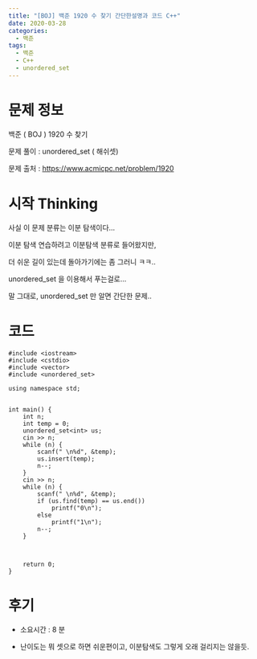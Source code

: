 ```yaml
---
title: "[BOJ] 백준 1920 수 찾기 간단한설명과 코드 C++"
date: 2020-03-28
categories: 
  - 백준
tags: 
  - 백준
  - C++
  - unordered_set
---
```

# 문제 정보
백준 ( BOJ ) 1920 수 찾기

문제 풀이 : unordered_set ( 해쉬셋)

문제 출처 : https://www.acmicpc.net/problem/1920


# 시작 Thinking

사실 이 문제 분류는 이분 탐색이다... 

이분 탐색 연습하려고 이분탐색 분류로 들어왔지만, 

더 쉬운 길이 있는데 돌아가기에는 좀 그러니 ㅋㅋ..

unordered_set 을 이용해서 푸는걸로... 

말 그대로, unordered_set 만 알면 간단한 문제..


# 코드
```
#include <iostream>
#include <cstdio>
#include <vector>
#include <unordered_set>

using namespace std;


int main() {
	int n; 
	int temp = 0;
	unordered_set<int> us;
	cin >> n;
	while (n) {
		scanf(" \n%d", &temp);
		us.insert(temp);
		n--;
	}
	cin >> n;
	while (n) {
		scanf(" \n%d", &temp);
		if (us.find(temp) == us.end())
			printf("0\n");
		else
			printf("1\n");
		n--;
	}



	return 0;
}
```

# 후기

- 소요시간 : 8 분

- 난이도는 뭐 셋으로 하면 쉬운편이고, 이분탐색도 그렇게 오래 걸리지는 않을듯.
